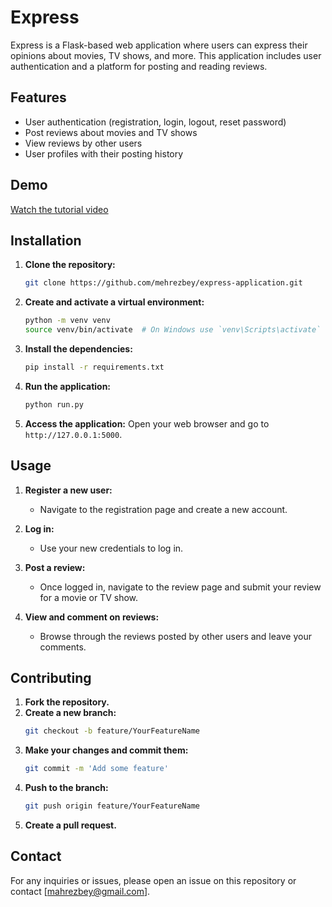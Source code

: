 # Express

Express is a Flask-based web application where users can express their opinions about movies, TV shows, and more. This application includes user authentication and a platform for posting and reading reviews.

## Features

- User authentication (registration, login, logout, reset password)
- Post reviews about movies and TV shows
- View reviews by other users
- User profiles with their posting history

## Demo

[Watch the tutorial video](demo_express.mp4)

## Installation

1. **Clone the repository:**
    ```bash
    git clone https://github.com/mehrezbey/express-application.git
    ```

2. **Create and activate a virtual environment:**
    ```bash
    python -m venv venv
    source venv/bin/activate  # On Windows use `venv\Scripts\activate`
    ```

3. **Install the dependencies:**
    ```bash
    pip install -r requirements.txt
    ```

4. **Run the application:**
    ```bash
    python run.py
    ```

5. **Access the application:**
    Open your web browser and go to `http://127.0.0.1:5000`.

## Usage

1. **Register a new user:**
   - Navigate to the registration page and create a new account.
   
2. **Log in:**
   - Use your new credentials to log in.

3. **Post a review:**
   - Once logged in, navigate to the review page and submit your review for a movie or TV show.

4. **View and comment on reviews:**
   - Browse through the reviews posted by other users and leave your comments.

## Contributing

1. **Fork the repository.**
2. **Create a new branch:**
    ```bash
    git checkout -b feature/YourFeatureName
    ```
3. **Make your changes and commit them:**
    ```bash
    git commit -m 'Add some feature'
    ```
4. **Push to the branch:**
    ```bash
    git push origin feature/YourFeatureName
    ```
5. **Create a pull request.**

## Contact

For any inquiries or issues, please open an issue on this repository or contact [mahrezbey@gmail.com].
